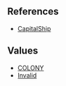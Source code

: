 ## References
  * [CapitalShip](CapitalShip.md)

## Values
  * [COLONY](COLONY.md)
  * [Invalid](Invalid.md)